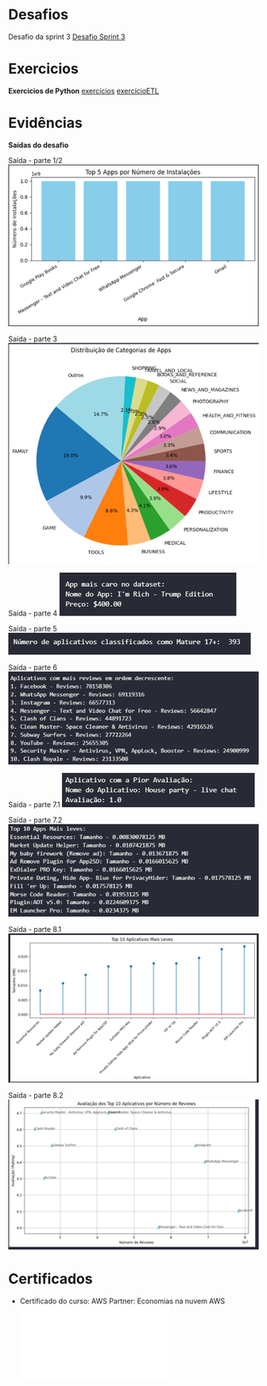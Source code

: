 # Desafios

Desafio da sprint 3
[Desafio Sprint 3](/Sprint%203/Desafio/README.md)

# Exercicios

__Exercicios de Python__
[exercícios](/Sprint%203/exercicios/exercicios_python.ipynb)
[exercícioETL](/Sprint%203/exercicios/exercicioEtl/README.md)


# Evidências

__Saídas do desafio__

Saída - parte 1/2 
![Evidencia 1](evidencias/parte1-2.png)

Saída - parte 3 
![Evidencia 2](evidencias/parte3.png)

Saída - parte 4
![Evidencia 3](evidencias/parte4.png)

Saída - parte 5 
![Evidencia 4](evidencias/parte5.png)

Saída - parte 6
![Evidencia 5](evidencias/parte6.png)

Saída - parte 7.1
![Evidencia 6](evidencias/parte7.1.png)

Saída - parte 7.2
![Evidencia 7](evidencias/parte7.2.png)

Saída - parte 8.1
![Evidencia 8](evidencias/parte8.1.png)

Saída - parte 8.2
![Evidencia 9](evidencias/parte8.2.png)


# Certificados

- Certificado do curso: AWS Partner: Economias na nuvem AWS 
![Curso ABC](certificados/AWS%20Course%20Completion%20Certificate.pdf)
